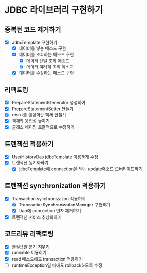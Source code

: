 # JDBC 라이브러리 구현하기
## 중복된 코드 제거하기
- [x] JdbcTemplate 구현하기
  - [x] 데이터를 넣는 메소드 구현
  - [x] 데이터를 조회하는 메소드 구현
    - [x] 데이터 단일 조회 메소드
    - [x] 데이터 여러개 조회 메소드
  - [x] 데이터를 수정하는 메소드 구현
## 리팩토링
- [x] PrepareStatementGenerator 생성하기
- [x] PrepareStatementSetter 만들기
- [x] result를 생성하는 객체 만들기
- [x] 객체의 응집성 높이기
- [x] 클래스 네이밍 포괄적으로 수정하기
## 트랜잭션 적용하기
- [x] UserHistoryDao jdbcTemplate 이용하게 수정
- [x] 트랜잭션 동기화하기
  - [x] jdbcTemplate에 connection을 받는 update메소드 오버라이드하기
## 트랜잭션 synchronization 적용하기
- [x] Transaction synchronization 적용하기
  - [x] TransactionSynchronizationManager 구현하기
  - [x] Dao에 connection 인자 제거하기
- [x] 트랜잭션 서비스 추상화하기

## 코드리뷰 리팩토링
- [x] 불필요한 분기 지우기
- [x] runnable 이용하기
- [x] read 메소드에도 transaction 적용하기
- [ ] runtimeException일 때에도 rollback하도록 수정
